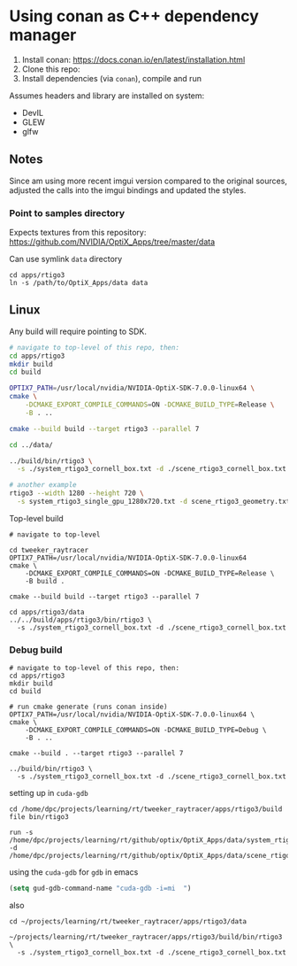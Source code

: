 Using conan as C++ dependency manager
=====================================

1.	Install conan: https://docs.conan.io/en/latest/installation.html
2.	Clone this repo:
3.	Install dependencies (via `conan`), compile and run

Assumes headers and library are installed on system:

-	DevIL
-	GLEW
-	glfw

Notes
-----

Since am using more recent imgui version compared to the original sources, adjusted the calls into the imgui bindings and updated the styles.

### Point to samples directory

Expects textures from this repository: https://github.com/NVIDIA/OptiX_Apps/tree/master/data

Can use symlink `data` directory

```
cd apps/rtigo3
ln -s /path/to/OptiX_Apps/data data
```

Linux
-----

Any build will require pointing to SDK.

```bash
# navigate to top-level of this repo, then:
cd apps/rtigo3
mkdir build
cd build

OPTIX7_PATH=/usr/local/nvidia/NVIDIA-OptiX-SDK-7.0.0-linux64 \
cmake \
    -DCMAKE_EXPORT_COMPILE_COMMANDS=ON -DCMAKE_BUILD_TYPE=Release \
    -B . ..

cmake --build build --target rtigo3 --parallel 7

cd ../data/

../build/bin/rtigo3 \
  -s ./system_rtigo3_cornell_box.txt -d ./scene_rtigo3_cornell_box.txt

# another example
rtigo3 --width 1280 --height 720 \
  -s system_rtigo3_single_gpu_1280x720.txt -d scene_rtigo3_geometry.txt

```

Top-level build

```
# navigate to top-level

cd tweeker_raytracer
OPTIX7_PATH=/usr/local/nvidia/NVIDIA-OptiX-SDK-7.0.0-linux64
cmake \
    -DCMAKE_EXPORT_COMPILE_COMMANDS=ON -DCMAKE_BUILD_TYPE=Release \
    -B build .

cmake --build build --target rtigo3 --parallel 7

cd apps/rtigo3/data
../../build/apps/rtigo3/bin/rtigo3 \
  -s ./system_rtigo3_cornell_box.txt -d ./scene_rtigo3_cornell_box.txt
```

### Debug build

```
# navigate to top-level of this repo, then:
cd apps/rtigo3
mkdir build
cd build

# run cmake generate (runs conan inside)
OPTIX7_PATH=/usr/local/nvidia/NVIDIA-OptiX-SDK-7.0.0-linux64 \
cmake \
    -DCMAKE_EXPORT_COMPILE_COMMANDS=ON -DCMAKE_BUILD_TYPE=Debug \
    -B . ..

cmake --build . --target rtigo3 --parallel 7

../build/bin/rtigo3 \
  -s ./system_rtigo3_cornell_box.txt -d ./scene_rtigo3_cornell_box.txt

```

setting up in `cuda-gdb`

```shell
cd /home/dpc/projects/learning/rt/tweeker_raytracer/apps/rtigo3/build
file bin/rtigo3

run -s /home/dpc/projects/learning/rt/github/optix/OptiX_Apps/data/system_rtigo3_cornell_box.txt -d /home/dpc/projects/learning/rt/github/optix/OptiX_Apps/data/scene_rtigo3_cornell_box.txt
```

using the `cuda-gdb` for `gdb` in emacs

```lisp
(setq gud-gdb-command-name "cuda-gdb -i=mi  ")
```

also

```shell
cd ~/projects/learning/rt/tweeker_raytracer/apps/rtigo3/data

~/projects/learning/rt/tweeker_raytracer/apps/rtigo3/build/bin/rtigo3 \
  -s ./system_rtigo3_cornell_box.txt -d ./scene_rtigo3_cornell_box.txt
```
